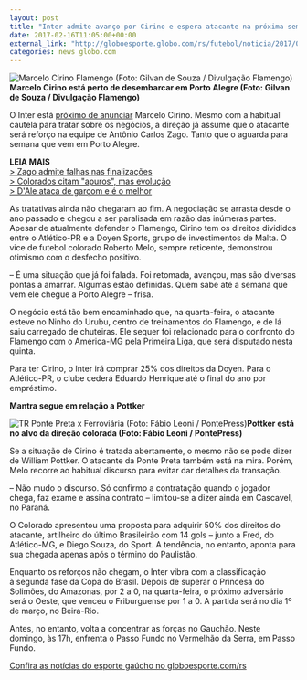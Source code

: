 ```yaml
---
layout: post
title: "Inter admite avanço por Cirino e espera atacante na próxima semana"
date: 2017-02-16T11:05:00+00:00
external_link: "http://globoesporte.globo.com/rs/futebol/noticia/2017/02/inter-admite-avanco-por-cirino-e-espera-atacante-na-proxima-semana.html"
categories: news globo.com
---
```

 ![Marcelo Cirino Flamengo (Foto: Gilvan de Souza / Divulgação Flamengo)](http://s2.glbimg.com/vpD3w360xX0Ln8WvLcQPr7iG_fE=/1154x0:7069x4036/330x225/s.glbimg.com/es/ge/f/original/2017/01/19/20170119150134_80.jpg "Marcelo Cirino Flamengo (Foto: Gilvan de Souza / Divulgação Flamengo)")**Marcelo Cirino está perto de desembarcar em Porto Alegre&nbsp;(Foto: Gilvan de Souza / Divulgação Flamengo)**

O Inter está [próximo de anunciar](http://globoesporte.globo.com/rs/futebol/noticia/2017/02/inter-retoma-conversas-com-furacao-e-se-aproxima-de-troca-por-cirino.html) Marcelo Cirino. Mesmo com a habitual cautela para tratar sobre os negócios, a direção já assume que o atacante será reforço na equipe de Antônio Carlos Zago. Tanto que o aguarda para semana que vem em Porto Alegre.

**LEIA MAIS**  
[\> Zago admite falhas nas finalizações](http://globoesporte.globo.com/rs/futebol/times/internacional/noticia/2017/02/zago-admite-falhas-nas-finalizacoes-mas-valoriza-vitoria-sobre-o-princesa.html)  
[\> Colorados citam "apuros", mas evolução](http://globoesporte.globo.com/rs/futebol/times/internacional/noticia/2017/02/colorados-citam-apuros-mas-veem-evolucao-do-inter-contra-o-princesa.html)  
[\> D'Ale ataca de garçom e é o melhor](http://globoesporte.globo.com/rs/futebol/times/internacional/noticia/2017/02/dalessandro-tem-noite-de-garcom-e-e-o-melhor-em-campo-carlos-vai-mal.html)

As tratativas ainda não chegaram ao fim. A negociação se arrasta desde o ano passado e chegou a ser paralisada em razão das inúmeras partes. Apesar de atualmente defender o Flamengo, Cirino tem os direitos divididos entre o Atlético-PR e a Doyen Sports, grupo de investimentos de Malta. O vice de futebol colorado Roberto Melo, sempre reticente, demonstrou otimismo com o desfecho positivo.

– É uma situação que já foi falada. Foi retomada, avançou, mas são diversas pontas a amarrar. Algumas estão definidas. Quem sabe até a semana que vem ele chegue a Porto Alegre – frisa.

O negócio está tão bem encaminhado que, na quarta-feira, o atacante esteve no Ninho do Urubu, centro de treinamentos do Flamengo, e de lá saiu carregado de chuteiras. Ele sequer foi relacionado para o confronto do Flamengo com o América-MG pela Primeira Liga, que será disputado nesta quinta.&nbsp;

Para ter Cirino, o Inter irá comprar 25% dos direitos da Doyen. Para o Atlético-PR, o clube cederá Eduardo Henrique até o final do ano por empréstimo.

**Mantra segue em relação a Pottker**

 ![TR Ponte Preta x Ferroviária (Foto: Fábio Leoni / PontePress)](http://s2.glbimg.com/z3FRw-eQ0caPYVxTQ43ZAi6FRlk=/0x0:1000x506/690x350/s.glbimg.com/es/ge/f/original/2017/02/05/pottker.jpg "TR Ponte Preta x Ferroviária (Foto: Fábio Leoni / PontePress)")**Pottker está no alvo da direção colorada (Foto: Fábio Leoni / PontePress)**

Se a situação de Cirino é tratada abertamente, o mesmo não se pode dizer de William Pottker. O atacante da Ponte Preta também está na mira. Porém, Melo recorre ao habitual discurso para evitar dar detalhes da transação.

– Não mudo o discurso. Só confirmo a contratação quando o jogador chega, faz exame e assina contrato – limitou-se a dizer ainda em Cascavel, no Paraná.

O Colorado apresentou uma proposta para adquirir 50% dos direitos do atacante, artilheiro do último Brasileirão com 14 gols – junto a Fred, do Atlético-MG, e Diego Souza, do Sport. A tendência, no entanto, aponta para sua chegada apenas após o término do Paulistão.

Enquanto os reforços não chegam, o Inter vibra com a classificação à&nbsp;segunda fase da Copa do Brasil. Depois de superar o Princesa do Solimões, do Amazonas, por 2 a 0, na quarta-feira, o próximo adversário será o Oeste, que venceu o Friburguense por 1 a 0. A partida será no dia 1º de março, no Beira-Rio.

Antes, no entanto, volta a concentrar as forças no Gauchão. Neste domingo, às 17h, enfrenta o Passo Fundo no Vermelhão da Serra, em Passo Fundo.  
  
[Confira as notícias do esporte gaúcho no globoesporte.com/rs](http://globoesporte.com/rs)

